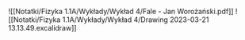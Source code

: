 ![[Notatki/Fizyka 1.1A/Wykłady/Wykład 4/Fale - Jan Worożański.pdf]]
![[Notatki/Fizyka 1.1A/Wykłady/Wykład 4/Drawing 2023-03-21 13.13.49.excalidraw]]